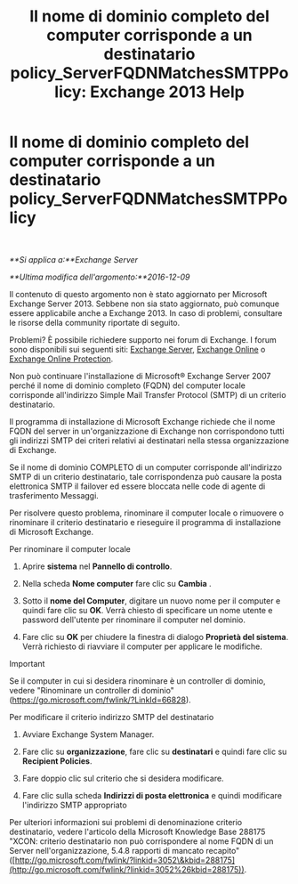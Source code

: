 ﻿---
title: 'Il nome di dominio completo del computer corrisponde a un destinatario policy_ServerFQDNMatchesSMTPPolicy: Exchange 2013 Help'
TOCTitle: Il nome di dominio completo del computer corrisponde a un destinatario policy_ServerFQDNMatchesSMTPPolicy
ms:assetid: f3ea61f8-1788-4cbf-814e-f7c088c1ac47
ms:mtpsurl: https://technet.microsoft.com/it-it/library/ms.exch.setupreadiness.serverfqdnmatchessmtppolicy(v=EXCHG.150)
ms:contentKeyID: 50482040
ms.date: 05/22/2018
mtps_version: v=EXCHG.150
ms.translationtype: MT
---

# Il nome di dominio completo del computer corrisponde a un destinatario policy\_ServerFQDNMatchesSMTPPolicy

 

_**Si applica a:**Exchange Server_

_**Ultima modifica dell'argomento:**2016-12-09_

Il contenuto di questo argomento non è stato aggiornato per Microsoft Exchange Server 2013. Sebbene non sia stato aggiornato, può comunque essere applicabile anche a Exchange 2013. In caso di problemi, consultare le risorse della community riportate di seguito.

Problemi? È possibile richiedere supporto nei forum di Exchange. I forum sono disponibili sui seguenti siti: [Exchange Server](https://go.microsoft.com/fwlink/p/?linkid=60612), [Exchange Online](https://go.microsoft.com/fwlink/p/?linkid=267542) o [Exchange Online Protection](https://go.microsoft.com/fwlink/p/?linkid=285351).

Non può continuare l'installazione di Microsoft® Exchange Server 2007 perché il nome di dominio completo (FQDN) del computer locale corrisponde all'indirizzo Simple Mail Transfer Protocol (SMTP) di un criterio destinatario.

Il programma di installazione di Microsoft Exchange richiede che il nome FQDN del server in un'organizzazione di Exchange non corrispondono tutti gli indirizzi SMTP dei criteri relativi ai destinatari nella stessa organizzazione di Exchange.

Se il nome di dominio COMPLETO di un computer corrisponde all'indirizzo SMTP di un criterio destinatario, tale corrispondenza può causare la posta elettronica SMTP il failover ed essere bloccata nelle code di agente di trasferimento Messaggi.

Per risolvere questo problema, rinominare il computer locale o rimuovere o rinominare il criterio destinatario e rieseguire il programma di installazione di Microsoft Exchange.

Per rinominare il computer locale

1.  Aprire **sistema** nel **Pannello di controllo**.

2.  Nella scheda **Nome computer** fare clic su **Cambia** .

3.  Sotto il **nome del Computer**, digitare un nuovo nome per il computer e quindi fare clic su **OK**. Verrà chiesto di specificare un nome utente e password dell'utente per rinominare il computer nel dominio.

4.  Fare clic su **OK** per chiudere la finestra di dialogo **Proprietà del sistema**. Verrà richiesto di riavviare il computer per applicare le modifiche.


> [!IMPORTANT]
> Se il computer in cui si desidera rinominare è un controller di dominio, vedere "Rinominare un controller di dominio" (<A href="https://go.microsoft.com/fwlink/?linkid=66828">https://go.microsoft.com/fwlink/?LinkId=66828</A>).



Per modificare il criterio indirizzo SMTP del destinatario

1.  Avviare Exchange System Manager.

2.  Fare clic su **organizzazione**, fare clic su **destinatari** e quindi fare clic su **Recipient Policies**.

3.  Fare doppio clic sul criterio che si desidera modificare.

4.  Fare clic sulla scheda **Indirizzi di posta elettronica** e quindi modificare l'indirizzo SMTP appropriato

Per ulteriori informazioni sui problemi di denominazione criterio destinatario, vedere l'articolo della Microsoft Knowledge Base 288175 "XCON: criterio destinatario non può corrispondere al nome FQDN di un Server nell'organizzazione, 5.4.8 rapporti di mancato recapito" ([http://go.microsoft.com/fwlink/?linkid=3052\&kbid=288175](http://go.microsoft.com/fwlink/?linkid=3052%26kbid=288175)).

